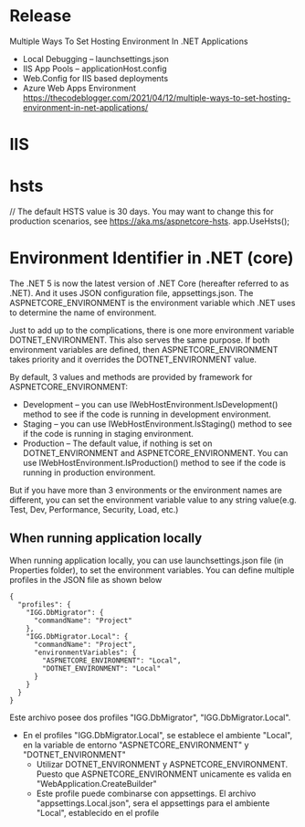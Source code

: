 

# Release

Multiple Ways To Set Hosting Environment In .NET Applications
- Local Debugging – launchsettings.json
- IIS App Pools – applicationHost.config
- Web.Config for IIS based deployments
- Azure Web Apps Environment
https://thecodeblogger.com/2021/04/12/multiple-ways-to-set-hosting-environment-in-net-applications/

# IIS



# hsts

// The default HSTS value is 30 days. You may want to change this for production scenarios, see https://aka.ms/aspnetcore-hsts.
app.UseHsts();

# Environment Identifier in .NET (core)

The .NET 5 is now the latest version of .NET Core (hereafter referred to as .NET). And it uses JSON configuration file, appsettings.json. The ASPNETCORE_ENVIRONMENT is the environment variable which .NET uses to determine the name of environment.

Just to add up to the complications, there is one more environment variable DOTNET_ENVIRONMENT. This also serves the same purpose. If both environment variables are defined, then ASPNETCORE_ENVIRONMENT takes priority and it overrides the DOTNET_ENVIRONMENT value.

By default, 3 values and methods are provided by framework for ASPNETCORE_ENVIRONMENT:

- Development – you can use IWebHostEnvironment.IsDevelopment() method to see if the code is running in development environment.
- Staging – you can use IWebHostEnvironment.IsStaging() method to see if the code is running in staging environment.
- Production – The default value, if nothing is set on DOTNET_ENVIRONMENT and ASPNETCORE_ENVIRONMENT. You can use IWebHostEnvironment.IsProduction() method to see if the code is running in production environment.
	
But if you have more than 3 environments or the environment names are different, you can set the environment variable value to any string value(e.g. Test, Dev, Performance, Security, Load, etc.)

## When running application locally

When running application locally, you can use launchsettings.json file (in Properties folder), to set the environment variables. You can define multiple profiles in the JSON file as shown below

```
{
  "profiles": {
    "IGG.DbMigrator": {
      "commandName": "Project"
    },
    "IGG.DbMigrator.Local": {
      "commandName": "Project",
      "environmentVariables": {
        "ASPNETCORE_ENVIRONMENT": "Local",
        "DOTNET_ENVIRONMENT": "Local"
      }
    }
  }
}
```

Este archivo posee dos profiles "IGG.DbMigrator", "IGG.DbMigrator.Local".
- En el profiles "IGG.DbMigrator.Local", se establece el ambiente "Local", en la variable de entorno "ASPNETCORE_ENVIRONMENT" y "DOTNET_ENVIRONMENT"
  - Utilizar DOTNET_ENVIRONMENT y ASPNETCORE_ENVIRONMENT. Puesto que ASPNETCORE_ENVIRONMENT unicamente es valida en "WebApplication.CreateBuilder"
  - Este profile puede combinarse con appsettings. El archivo "appsettings.Local.json", sera el appsettings para el ambiente "Local", establecido en el profile
  

